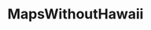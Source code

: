 ---
title: MapsWithoutHawaii
crosslinks:
- MapPorn
- MapsWithoutNZ
- CFB
- gaming
- Infographics
---